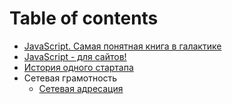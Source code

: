 # Table of contents

* [JavaScript. Самая понятная книга в галактике](README.md)
* [JavaScript - для сайтов!](js-for-stes.md)
* [История одного стартапа](istoriya-odnogo-startapa.md)
* Сетевая грамотность
  * [Сетевая адресация](network-grammar/network-addressing.md)

